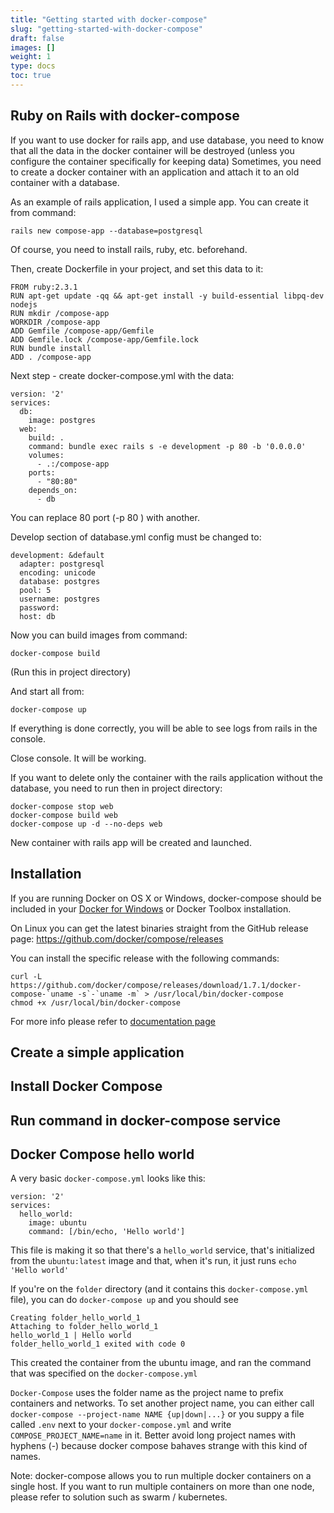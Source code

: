 ```yaml
---
title: "Getting started with docker-compose"
slug: "getting-started-with-docker-compose"
draft: false
images: []
weight: 1
type: docs
toc: true
---
```


## Ruby on Rails with docker-compose
If you want to use docker for rails app, and use database, you need to know that all the data in the docker container will be destroyed (unless you configure the container specifically for keeping data)
Sometimes, you need to create a docker container with an application and attach it to an old container with a database. 

As an example of rails application, I used a simple app. You can create it from command:

    rails new compose-app --database=postgresql
Of course, you need to install rails, ruby, etc. beforehand. 

Then, create Dockerfile in your project, and set this data to it:

    FROM ruby:2.3.1
    RUN apt-get update -qq && apt-get install -y build-essential libpq-dev nodejs
    RUN mkdir /compose-app
    WORKDIR /compose-app
    ADD Gemfile /compose-app/Gemfile
    ADD Gemfile.lock /compose-app/Gemfile.lock
    RUN bundle install
    ADD . /compose-app

Next step - create docker-compose.yml with the data:

    version: '2'
    services:
      db:
        image: postgres
      web:
        build: .
        command: bundle exec rails s -e development -p 80 -b '0.0.0.0'
        volumes:
          - .:/compose-app
        ports:
          - "80:80"
        depends_on:
          - db

You can replace 80 port (-p 80 ) with another.

Develop section of database.yml config must be changed to:

    development: &default
      adapter: postgresql
      encoding: unicode
      database: postgres
      pool: 5
      username: postgres
      password:
      host: db

Now you can build images from command:

    docker-compose build
(Run this in project directory)

And start all from:

    docker-compose up
If everything is done correctly, you will be able to see logs from rails in the console.

Close console. It will be working.

If you want to delete only the container with the rails application without the database, you need to run then in project directory:

    docker-compose stop web
    docker-compose build web
    docker-compose up -d --no-deps web

New container with rails app will be created and launched.

## Installation
If you are running Docker on OS X or Windows, docker-compose should be included in your [Docker for Windows][1] or Docker Toolbox installation.

On Linux you can get the latest binaries straight from the GitHub release page:
https://github.com/docker/compose/releases

You can install the specific release with the following commands:
```
curl -L https://github.com/docker/compose/releases/download/1.7.1/docker-compose-`uname -s`-`uname -m` > /usr/local/bin/docker-compose
chmod +x /usr/local/bin/docker-compose
```

For more info please refer to [documentation page][2]


  [1]: https://docs.docker.com/docker-for-windows/ "Docker for Windows"
  [2]: https://docs.docker.com/compose/overview/

## Create a simple application


## Install Docker Compose


## Run command in docker-compose service


## Docker Compose hello world
A very basic `docker-compose.yml` looks like this:

    version: '2'
    services:
      hello_world:
        image: ubuntu
        command: [/bin/echo, 'Hello world']

This file is making it so that there's a `hello_world` service, that's initialized from the `ubuntu:latest` image and that, when it's run, it just runs `echo 'Hello world'`

If you're on the `folder` directory (and it contains this `docker-compose.yml` file), you can do `docker-compose up` and you should see

    Creating folder_hello_world_1
    Attaching to folder_hello_world_1
    hello_world_1 | Hello world
    folder_hello_world_1 exited with code 0

This created the container from the ubuntu image, and ran the command that was specified on the `docker-compose.yml`

`Docker-Compose` uses the folder name as the project name to prefix containers and networks. To set another project name, you can either call `docker-compose --project-name NAME {up|down|...}` or you suppy a file called `.env` next to your `docker-compose.yml` and write `COMPOSE_PROJECT_NAME=name` in it. 
Better avoid long project names with hyphens (-) because docker compose bahaves strange with this kind of names.

Note: docker-compose allows you to run multiple docker containers on a single host. If you want to run multiple containers on more than one node, please refer to solution such as swarm / kubernetes. 

